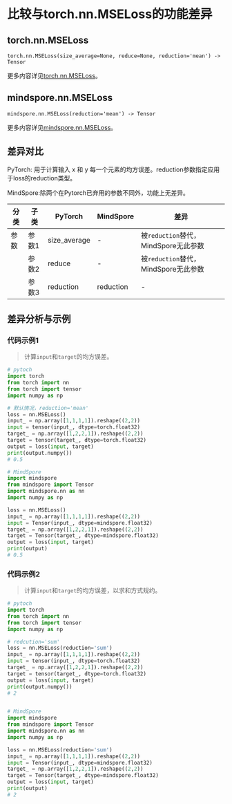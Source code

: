 # 比较与torch.nn.MSELoss的功能差异

## torch.nn.MSELoss

```text
torch.nn.MSELoss(size_average=None, reduce=None, reduction='mean') -> Tensor
```

更多内容详见[torch.nn.MSELoss](https://pytorch.org/docs/1.8.1/generated/torch.nn.MSELoss.html)。

## mindspore.nn.MSELoss

```text
mindspore.nn.MSELoss(reduction='mean') -> Tensor
```

更多内容详见[mindspore.nn.MSELoss](https://www.mindspore.cn/docs/zh-CN/master/api_python/nn/mindspore.nn.MSELoss.html)。

## 差异对比

PyTorch: 用于计算输入 x 和 y 每一个元素的均方误差。reduction参数指定应用于loss的reduction类型。

MindSpore:除两个在Pytorch已弃用的参数不同外，功能上无差异。

| 分类 | 子类 |PyTorch | MindSpore | 差异 |
| --- | --- | --- | --- |---|
|参数 | 参数1 | size_average | - |被`reduction`替代，MindSpore无此参数 |
| | 参数2 | reduce | - | 被`reduction`替代，MindSpore无此参数 |
| | 参数3 | reduction | reduction | - |

## 差异分析与示例

### 代码示例1

> 计算`input`和`target`的均方误差。

```python
# pytoch
import torch
from torch import nn
from torch import tensor
import numpy as np

# 默认情况，reduction='mean'
loss = nn.MSELoss()
input_ = np.array([1,1,1,1]).reshape((2,2))
input = tensor(input_, dtype=torch.float32)
target_ = np.array([1,2,2,1]).reshape((2,2))
target = tensor(target_, dtype=torch.float32)
output = loss(input, target)
print(output.numpy())
# 0.5

# MindSpore
import mindspore
from mindspore import Tensor
import mindspore.nn as nn
import numpy as np

loss = nn.MSELoss()
input_ = np.array([1,1,1,1]).reshape((2,2))
input = Tensor(input_, dtype=mindspore.float32)
target_ = np.array([1,2,2,1]).reshape((2,2))
target = Tensor(target_, dtype=mindspore.float32)
output = loss(input, target)
print(output)
# 0.5
```

### 代码示例2

> 计算`input`和`target`的均方误差，以求和方式规约。

```python
# pytoch
import torch
from torch import nn
from torch import tensor
import numpy as np

# redcution='sum'
loss = nn.MSELoss(reduction='sum')
input_ = np.array([1,1,1,1]).reshape((2,2))
input = tensor(input_, dtype=torch.float32)
target_ = np.array([1,2,2,1]).reshape((2,2))
target = tensor(target_, dtype=torch.float32)
output = loss(input, target)
print(output.numpy())
# 2


# MindSpore
import mindspore
from mindspore import Tensor
import mindspore.nn as nn
import numpy as np

loss = nn.MSELoss(reduction='sum')
input_ = np.array([1,1,1,1]).reshape((2,2))
input = Tensor(input_, dtype=mindspore.float32)
target_ = np.array([1,2,2,1]).reshape((2,2))
target = Tensor(target_, dtype=mindspore.float32)
output = loss(input, target)
print(output)
# 2
```
